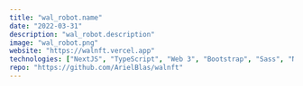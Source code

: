 ```yaml
---
title: "wal_robot.name"
date: "2022-03-31"
description: "wal_robot.description"
image: "wal_robot.png"
website: "https://walnft.vercel.app"
technologies: ["NextJS", "TypeScript", "Web 3", "Bootstrap", "Sass", "NFTs"]
repo: "https://github.com/ArielBlas/walnft"
---
```

